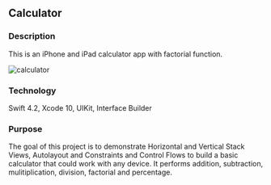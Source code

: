 ## Calculator

### Description

This is an iPhone and iPad calculator app with factorial function.

![calculator](https://user-images.githubusercontent.com/44620966/54077985-44460080-4286-11e9-9224-7533da84bf43.png)

### Technology

Swift 4.2, Xcode 10, UIKit, Interface Builder

### Purpose

The goal of this project is to demonstrate Horizontal and Vertical Stack Views, Autolayout and Constraints and Control Flows to build a basic calculator that could work with any device. It performs addition, subtraction, mulitiplication, division, factorial and percentage.
